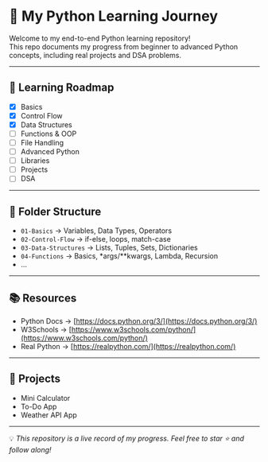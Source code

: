 # 🐍 My Python Learning Journey

Welcome to my end-to-end Python learning repository!  
This repo documents my progress from beginner to advanced Python concepts, including real projects and DSA problems.

---

## 📅 Learning Roadmap
- [x] Basics
- [x] Control Flow
- [x] Data Structures
- [ ] Functions & OOP
- [ ] File Handling
- [ ] Advanced Python
- [ ] Libraries
- [ ] Projects
- [ ] DSA

---

## 📂 Folder Structure
- `01-Basics` → Variables, Data Types, Operators
- `02-Control-Flow` → if-else, loops, match-case
- `03-Data-Structures` → Lists, Tuples, Sets, Dictionaries
- `04-Functions` → Basics, *args/**kwargs, Lambda, Recursion
- ...

---

## 📚 Resources
- Python Docs → [https://docs.python.org/3/](https://docs.python.org/3/)
- W3Schools → [https://www.w3schools.com/python/](https://www.w3schools.com/python/)
- Real Python → [https://realpython.com/](https://realpython.com/)

---

## 🚀 Projects
- Mini Calculator
- To-Do App
- Weather API App

---

💡 *This repository is a live record of my progress. Feel free to star ⭐ and follow along!*
